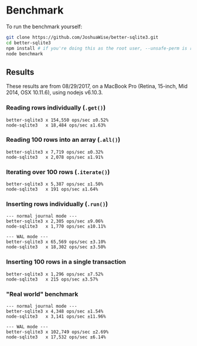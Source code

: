 # Benchmark

To run the benchmark yourself:

```bash
git clone https://github.com/JoshuaWise/better-sqlite3.git
cd better-sqlite3
npm install # if you're doing this as the root user, --unsafe-perm is required
node benchmark
```

## Results

These results are from 08/29/2017, on a MacBook Pro (Retina, 15-inch, Mid 2014, OSX 10.11.6), using nodejs v6.10.3.

### Reading rows individually (`.get()`)

```
better-sqlite3 x 154,550 ops/sec ±0.52%
node-sqlite3   x 18,484 ops/sec ±1.63%
```

### Reading 100 rows into an array (`.all()`)

```
better-sqlite3 x 7,719 ops/sec ±0.32%
node-sqlite3   x 2,078 ops/sec ±1.91%
```

### Iterating over 100 rows (`.iterate()`)

```
better-sqlite3 x 5,387 ops/sec ±1.50%
node-sqlite3   x 191 ops/sec ±1.64%
```

### Inserting rows individually (`.run()`)

```
--- normal journal mode ---
better-sqlite3 x 2,305 ops/sec ±9.06%
node-sqlite3   x 1,770 ops/sec ±10.11%

--- WAL mode ---
better-sqlite3 x 65,569 ops/sec ±3.10%
node-sqlite3   x 18,302 ops/sec ±3.50%
```

### Inserting 100 rows in a single transaction

```
better-sqlite3 x 1,296 ops/sec ±7.52%
node-sqlite3   x 215 ops/sec ±3.57%
```

### "Real world" benchmark

```
--- normal journal mode ---
better-sqlite3 x 4,348 ops/sec ±1.54%
node-sqlite3   x 3,141 ops/sec ±11.96%

--- WAL mode ---
better-sqlite3 x 102,749 ops/sec ±2.69%
node-sqlite3   x 17,532 ops/sec ±6.14%
```
